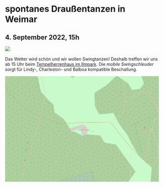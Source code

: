 # **spontanes Draußentanzen** in Weimar
## 4. September 2022, 15h
![](https://i.pinimg.com/736x/d8/c6/a5/d8c6a5e4274796daa93357c73a45a89c.jpg)

Das Wetter wird schön und wir wollen Swingtanzen!
Deshalb treffen wir uns ab 15 Uhr beim [Tempelherrenhaus im Ilmpark](https://de.wikipedia.org/wiki/Tempelherrenhaus_(Weimar)). Die *mobile Swingschleuder* sorgt für Lindy-, Charleston- und Balboa kompatible Beschallung.

[![Tempelherrenhaus in Weimar](map.svg)](https://osm.org/go/0MAV~e~OF?m= " Treffpunkt am Tempelherrenhaus im Ilmpark")


